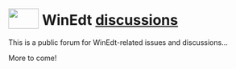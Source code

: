 <h1><span><img src="https://github.com/WinEdt-Team/WinEdt/assets/34773801/f39a42be-5de8-43d6-889f-f7ee81cf556f" width="60" height="40" style="vertical-align:bottom;margin:0px 0px">  WinEdt <a href="https://github.com/WinEdt-Team/WinEdt/discussions" > discussions </a> </span></h1>
This is a public forum for WinEdt-related issues and discussions...

More to come!

<!--
![WinEdt](https://github.com/WinEdt-Team/WinEdt/assets/34773801/f39a42be-5de8-43d6-889f-f7ee81cf556f)
-->
